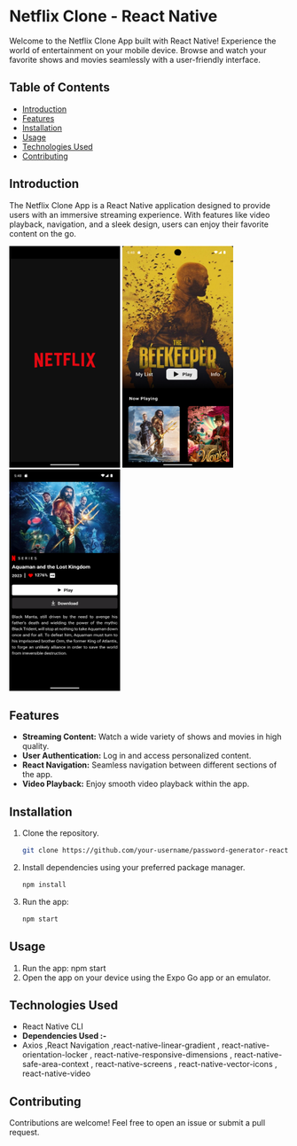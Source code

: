 # Netflix Clone - React Native

Welcome to the Netflix Clone App built with React Native! Experience the world of entertainment on your mobile device. Browse and watch your favorite shows and movies seamlessly with a user-friendly interface.

## Table of Contents

- [Introduction](#introduction)
- [Features](#features)
- [Installation](#installation)
- [Usage](#usage)
- [Technologies Used](#technologies-used)
- [Contributing](#contributing)

## Introduction

The Netflix Clone App is a React Native application designed to provide users with an immersive streaming experience. With features like video playback, navigation, and a sleek design, users can enjoy their favorite content on the go.

<img src="./src/assets/splash.png" alt="Home Screen" height="400" width="200"/>             <img src="./src/assets/home.png" alt="Home Screen" height="400" width="200"/>           <img src="./src/assets/main.png" alt="Home Screen" height="400" width="200"/>

## Features

- **Streaming Content:** Watch a wide variety of shows and movies in high quality.
- **User Authentication:** Log in and access personalized content.
- **React Navigation:** Seamless navigation between different sections of the app.
- **Video Playback:** Enjoy smooth video playback within the app.

## Installation

1. Clone the repository.
   ```bash
   git clone https://github.com/your-username/password-generator-react-native.git
   ```
2. Install dependencies using your preferred package manager.
   ```bash
   npm install
   ```
3. Run the app:

   ```bash
   npm start

   ```

## Usage

1. Run the app: npm start
2. Open the app on your device using the Expo Go app or an emulator.

## Technologies Used

- React Native CLI
- **Dependencies Used :-**
- Axios
  ,React Navigation
  ,react-native-linear-gradient
  , react-native-orientation-locker
  , react-native-responsive-dimensions
  , react-native-safe-area-context
  , react-native-screens
  , react-native-vector-icons
  , react-native-video

## Contributing

Contributions are welcome! Feel free to open an issue or submit a pull request.
